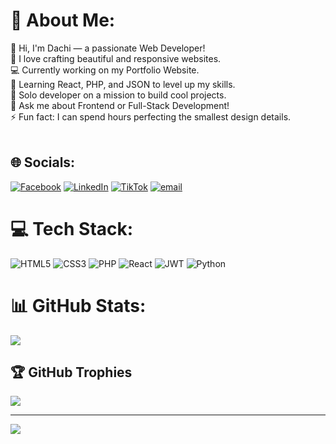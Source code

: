 # 💫 About Me:
👋 Hi, I'm Dachi — a passionate Web Developer!<br>🎨 I love crafting beautiful and responsive websites.<br>💻 Currently working on my Portfolio Website.<br>🌱 Learning React, PHP, and JSON to level up my skills.<br>🚀 Solo developer on a mission to build cool projects.<br>💬 Ask me about Frontend or Full-Stack Development!<br>⚡ Fun fact: I can spend hours perfecting the smallest design details.<br><br>


## 🌐 Socials:
[![Facebook](https://img.shields.io/badge/Facebook-%231877F2.svg?logo=Facebook&logoColor=white)](https://facebook.com/https://www.facebook.com/dachi.dzagnidze.9) 
[![LinkedIn](https://img.shields.io/badge/LinkedIn-%230077B5.svg?logo=linkedin&logoColor=white)](https://linkedin.com/in/https://www.linkedin.com/in/dachi-dzagnidze-41426a334/) 
[![TikTok](https://img.shields.io/badge/TikTok-%23000000.svg?logo=TikTok&logoColor=white)](https://tiktok.com/@dzagnodachi) 
[![email](https://img.shields.io/badge/Email-D14836?logo=gmail&logoColor=white)](mailto:dachidzagnidze2009@gmail.com) 

# 💻 Tech Stack:
![HTML5](https://img.shields.io/badge/html5-%23E34F26.svg?style=for-the-badge&logo=html5&logoColor=white) 
![CSS3](https://img.shields.io/badge/css3-%231572B6.svg?style=for-the-badge&logo=css3&logoColor=white)
![PHP](https://img.shields.io/badge/php-%23777BB4.svg?style=for-the-badge&logo=php&logoColor=white) 
![React](https://img.shields.io/badge/react-%2320232a.svg?style=for-the-badge&logo=react&logoColor=%2361DAFB) 
![JWT](https://img.shields.io/badge/JWT-black?style=for-the-badge&logo=JSON%20web%20tokens) 
![Python](https://img.shields.io/badge/python-3670A0?style=for-the-badge&logo=python&logoColor=ffdd54)

# 📊 GitHub Stats:

![](https://github-readme-stats.vercel.app/api/top-langs/?username=DachiDzagnidze&theme=dark&hide_border=false&include_all_commits=true&count_private=false&layout=compact)

## 🏆 GitHub Trophies
![](https://github-profile-trophy.vercel.app/?username=DachiDzagnidze&theme=radical&no-frame=false&no-bg=true&margin-w=4)

---
[![](https://visitcount.itsvg.in/api?id=DachiDzagnidze&icon=0&color=0)](https://visitcount.itsvg.in)

<!-- Proudly created with GPRM ( https://gprm.itsvg.in ) -->
